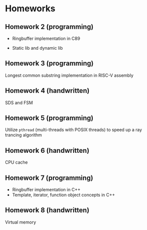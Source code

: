 # Homeworks

## Homework 2 (programming)

- Ringbuffer implementation in C89

- Static lib and dynamic lib

## Homework 3 (programming)

Longest common substring implementation in RISC-V assembly

## Homework 4 (handwritten)

SDS and FSM

## Homework 5 (programming)

Utilize `pthread` (multi-threads with POSIX threads) to speed up a ray trancing algorithm

## Homework 6 (handwritten)

CPU cache

## Homework 7 (programming)

- Ringbuffer implementation in C++
- Template, iterator, function object concepts in C++

## Homework 8 (handwritten)

Virtual memory
